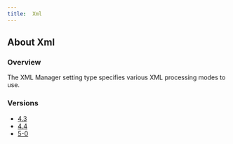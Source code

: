 ```yaml
---
title:  Xml
---
```


## About Xml

### Overview

The XML Manager setting type specifies various XML processing modes to use.  

### Versions

* [4.3](4-3)
* [4.4](4-4)
* [5-0](5-0)